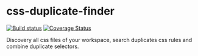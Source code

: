 # css-duplicate-finder

[![Build status](https://ci.appveyor.com/api/projects/status/hsijk1l0wls0ra74?svg=true)](https://ci.appveyor.com/project/Britz/css-duplicate-finder)
[![Coverage Status](https://coveralls.io/repos/gBritz/css-duplicate-finder/badge.svg?branch=master&service=github)](https://coveralls.io/github/gBritz/css-duplicate-finder?branch=master)

Discovery all css files of your workspace, search duplicates css rules and combine duplicate selectors.
